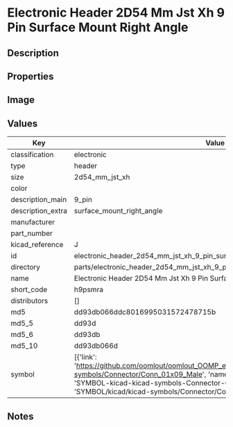 # Electronic Header 2D54 Mm Jst Xh 9 Pin Surface Mount Right Angle

## Description

## Properties


## Image


## Values

| Key | Value |
| --- | --- |
| classification | electronic |
| type | header |
| size | 2d54_mm_jst_xh |
| color |  |
| description_main | 9_pin |
| description_extra | surface_mount_right_angle |
| manufacturer |  |
| part_number |  |
| kicad_reference | J |
| id | electronic_header_2d54_mm_jst_xh_9_pin_surface_mount_right_angle |
| directory | parts/electronic_header_2d54_mm_jst_xh_9_pin_surface_mount_right_angle |
| name | Electronic Header 2D54 Mm Jst Xh 9 Pin Surface Mount Right Angle |
| short_code | h9psmra |
| distributors | [] |
| md5 | dd93db066ddc8016995031572478715b |
| md5_5 | dd93d |
| md5_6 | dd93db |
| md5_10 | dd93db066d |
| symbol | [{'link': 'https://github.com/oomlout/oomlout_OOMP_eda_V2/tree/main/SYMBOL/kicad/kicad-symbols/Connector/Conn_01x09_Male', 'name': 'Connector : Conn_01x09_Male', 'id': 'SYMBOL-kicad-kicad-symbols-Connector-Conn_01x09_Male', 'directory': 'SYMBOL/kicad/kicad-symbols/Connector/Conn_01x09_Male/'}] |

## Notes

